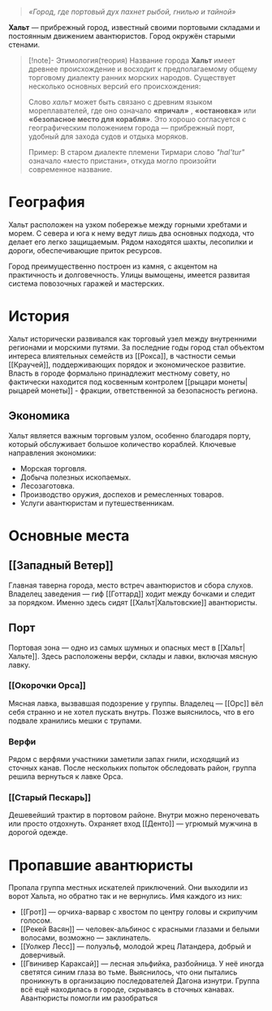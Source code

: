 > _«Город, где портовый дух пахнет рыбой, гнилью и тайной»_

**Хальт** — прибрежный город, известный своими портовыми складами и постоянным движением авантюристов. Город окружён старыми стенами.

>[!note]- Этимология(теория)
> Название города **Хальт** имеет древнее происхождение и восходит к предполагаемому общему торговому диалекту ранних морских народов. Существует несколько основных версий его происхождения:
> 
> Слово _хальт_ может быть связано с древним языком мореплавателей, где оно означало **«причал»** , **«остановка»** или **«безопасное место для корабля»**. Это хорошо согласуется с географическим положением города — прибрежный порт, удобный для захода судов и отдыха моряков.
>
> Пример: В старом диалекте племени Тирмари слово _"hal'tur"_ означало «место пристани», откуда могло произойти современное название.

# География
Хальт расположен на узком побережье между горными хребтами и морем. С севера и юга к нему ведут лишь два основных подхода, что делает его легко защищаемым. Рядом находятся шахты, лесопилки и дороги, обеспечивающие приток ресурсов.

Город преимущественно построен из камня, с акцентом на практичность и долговечность. Улицы вымощены, имеется развитая система повозочных гаражей и мастерских.
# История
Хальт исторически развивался как торговый узел между внутренними регионами и морскими путями. За последние годы город стал объектом интереса влиятельных семейств из [[Рокса]], в частности семьи [[Краучей]], поддерживающих порядок и экономическое развитие. Власть в городе формально принадлежит местному совету, но фактически находится под косвенным контролем [[рыцари монеты|рыцарей монеты]] - фракции, ответственной за безопасность региона.

## Экономика
Хальт является важным торговым узлом, особенно благодаря порту, который обслуживает большое количество кораблей. Ключевые направления экономики:
- Морская торговля.
- Добыча полезных ископаемых.
- Лесозаготовка.
- Производство оружия, доспехов и ремесленных товаров.
- Услуги авантюристам и путешественникам.
# Основные места
## [[Западный Ветер]]
Главная таверна города, место встреч авантюристов и сбора слухов. Владелец заведения — гиф [[Готтард]] ходит между бочками и следит за порядком. Именно здесь сидят [[Хальт|Хальтовские]] авантюристы.
## Порт
Портовая зона — одно из самых шумных и опасных мест в [[Хальт|Хальте]]. Здесь расположены верфи, склады и лавки, включая мясную лавку.
### [[Окорочки Орса]]
Мясная лавка, вызвавшая подозрение у группы. Владелец — [[Орс]] вёл себя странно и не хотел пускать внутрь. Позже выяснилось, что в его подвале хранились мешки с трупами.
### Верфи
Рядом с верфями участники заметили запах гнили, исходящий из сточных канав. После нескольких попыток обследовать район, группа решила вернуться к лавке Орса.
### [[Старый Пескарь]]
Дешевейший трактир в портовом районе. Внутри можно переночевать или просто отдохнуть. Охраняет вход [[Денто]] — угрюмый мужчина в дорогой одежде.
# Пропавшие авантюристы
Пропала группа местных искателей приключений. Они выходили из ворот Хальта, но обратно так и не вернулись. Имя каждого из них:
- [[Грот]] — орчиха-варвар с хвостом по центру головы и скрипучим голосом.
- [[Рекей Васян]] — человек-альбинос с красными глазами и белыми волосами, возможно — заклинатель.
- [[Уолкер Лесс]] — полуэльф, молодой жрец Латандера, добрый и доверчивый.
- [[Гвинивер Караксай]] — лесная эльфийка, разбойница. У неё иногда светятся синим глаза во тьме.
Выяснилось, что они пытались проникнуть в организацию последователей Дагона изнутри. Группа всё ещё находилась в городе, скрываясь в сточных канавах. Авантюристы помогли им разобраться